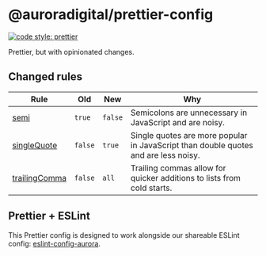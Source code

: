 
# @auroradigital/prettier-config

  [![code style: prettier](https://img.shields.io/badge/code_style-prettier-ff69b4.svg?style=flat-square)](https://github.com/prettier/prettier)

Prettier, but with opinionated changes.



## Changed rules

| Rule   |   Old  |   New   |   Why                 |
|--------|--------|---------|-----------------------|
| [semi](https://prettier.io/docs/en/options.html#semicolons) | `true` | `false` | Semicolons are unnecessary in JavaScript and are noisy. |
| [singleQuote](https://prettier.io/docs/en/options.html#quotes) | `false` | `true` | Single quotes are more popular in JavaScript than double quotes and are less noisy.
| [trailingComma](https://prettier.io/docs/en/options.html#trailing-commas)    |  `false`   | `all`  | Trailing commas allow for quicker additions to lists from cold starts.


## Prettier + ESLint

This Prettier config is designed to work alongside our shareable ESLint config: [eslint-config-aurora](https://github.com/AuroraDigital/eslint-config-aurora).

